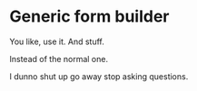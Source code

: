 Generic form builder
====================

You like, use it.  And stuff.

Instead of the normal one.

I dunno shut up go away stop asking questions.
